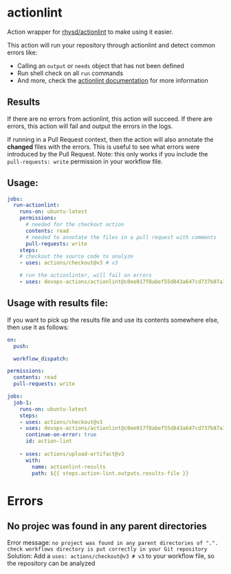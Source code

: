 # actionlint
Action wrapper for [rhysd/actionlint](https://github.com/rhysd/actionlint) to make using it easier.

This action will run your repository through actionlint and detect common errors like:
- Calling an `output` or `needs` object that has not been defined
- Run shell check on all `run` commands
- And more, check the [actionlint documentation](https://github.com/rhysd/actionlint) for more information

## Results
If there are no errors from actionlint, this action will succeed. If there are errors, this action will fail and output the errors in the logs.

If running in a Pull Request context, then the action will also annotate the **changed** files with the errors. This is useful to see what errors were introduced by the Pull Request. Note: this only works if you include the `pull-requests: write` permission in your workflow file.

## Usage:
```yaml
jobs:
  run-actionlint:
    runs-on: ubuntu-latest
    permissions:
      # needed for the checkout action
      contents: read
      # needed to annotate the files in a pull request with comments
      pull-requests: write
    steps: 
    # checkout the source code to analyze
    - uses: actions/checkout@v3 # v3

    # run the actionlinter, will fail on errors
    - uses: devops-actions/actionlint@c0ee017f8abef55d843a647cd737b87a1976eb69 #v0.1.1
```

## Usage with results file:
If you want to pick up the results file and use its contents somewhere else, then use it as follows:
```yaml
on:
  push: 

  workflow_dispatch:

permissions:
  contents: read
  pull-requests: write

jobs:
  job-1:
    runs-on: ubuntu-latest
    steps:       
    - uses: actions/checkout@v3
    - uses: devops-actions/actionlint@c0ee017f8abef55d843a647cd737b87a1976eb69 #v0.1.1
      continue-on-error: true
      id: action-lint
    
    - uses: actions/upload-artifact@v3
      with:
        name: actionlint-results
        path: ${{ steps.action-lint.outputs.results-file }}
```

# Errors

## No projec was found in any parent directories
Error message: `no project was found in any parent directories of ".". check workflows directory is put correctly in your Git repository`
Solution: Add a `uses: actions/checkout@v3 # v3` to your workflow file, so the repository can be analyzed


